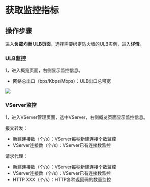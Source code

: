 

# 获取监控指标

## 操作步骤

进入**负载均衡 ULB页面**，选择需要绑定防火墙的ULB实例，进入**详情**。

### ULB监控

1，进入概览页面，右侧显示监控信息。

* 网络总出口（bps/Kbps/Mbps）：ULB出口总带宽

![](https://static.ucloud.cn/b2965b2eac644c3a8075e9319e81775a.png)

### VServer监控

1，进入VServer管理页面，选中VServer，右侧概览页面显示监控信息。

报文转发：

* 新建连接数（个/s）：VServer每秒新建连接个数监控
* VServer连接数（个/s）：VServer已有连接数监控

请求代理：

* 新建连接数（个/s）：VServer每秒新建连接个数监控
* VServer连接数（个/s）：VServer已有连接数监控
* HTTP XXX（个/s）：HTTP各种返回码的数量监控

